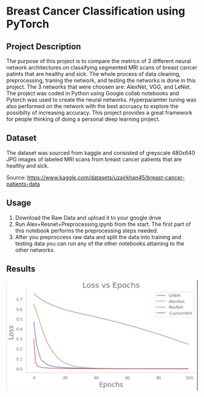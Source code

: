 # Breast Cancer Classification using PyTorch


## Project Description

The purpose of this project is to compare the metrics of 3 different neural network architectures on classifying segmented MRI scans of breast cancer patints that are healthy and sick. The whole process of data cleaning, preprocessing, traning the network, and testing the networks is done in this project. The 3 networks that were choosen are: AlexNet, VGG, and LeNet. The project was coded in Python using Google collab notebooks and Pytorch was used to create the neural networks. Hyperparamter tuning was also performed on the network with the best accruacy to explore the possibilty of increasing accuracy. This project provides a great framework for people thinking of doing a personal deep learning project.



## Dataset

The dataset was sourced from kaggle and consisted of greyscale 480x640 JPG images of  labeled MRI scans from breast cancer patients that are healthy and sick. 

Source:  https://www.kaggle.com/datasets/uzairkhan45/breast-cancer-patients-data

## Usage

1. Download the Raw Data and upload it to your google drive
2. Run Alex+Resnet+Preprocessing.ipynb from the start. The first part of this notebook performs the preprocessing steps needed.
3. After you preproccess raw data and split the data into training and testing data you can run any of the other notebooks attaining to the other networks.

## Results
![alt text](https://github.com/laythamra28/Breast-Cancer-Classification/blob/main/Results/Learning-curves-All.png)

